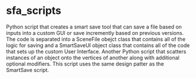 # sfa_scripts
Python script that creates a smart save tool that can save a file based on inputs into a custom GUI or save incremently based on previous versions. The code is separated into a SceneFile obejct class that contains all of the logic for saving and a SmartSaveUI object class that contains all of the code that sets up the custom User Interface.
Another Python script that scatters instances of an object onto the vertices of another along with additional optional modifiers. This script uses the same design patter as the SmartSave script.
